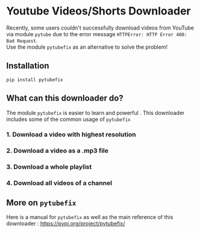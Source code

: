 # Youtube Videos/Shorts Downloader

Recently, some users couldn't successfully download videos from YouTube via module `pytube` due to the error message `HTTPError: HTTP Error 400: Bad Request`. <br>
Use the module `pytubefix` as an alternative to solve the problem! <br>

## Installation
```
pip install pytubefix
```
## What can this downloader do?
The module `pytubefix` is easier to learn and powerful . This downloader includes some of the common usage of `pytubefix`
### 1. Download a video with highest resolution

### 2. Download a video as a .mp3 file

### 3. Download a whole playlist

### 4. Download all videos of a channel

## More on `pytubefix`
Here is a manual for `pytubefix` as well as the main reference of this downloader : https://pypi.org/project/pytubefix/ 